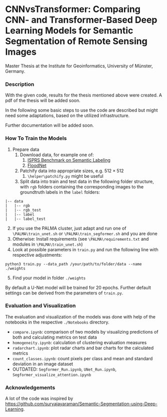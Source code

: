 # CNNvsTransformer: Comparing CNN- and Transformer-Based Deep Learning Models for Semantic Segmentation of Remote Sensing Images
Master Thesis at the Institute for Geoinformatics, University of Münster, Germany.

### Description

With the given code, results for the thesis mentioned above were created.
A pdf of the thesis will be added soon.

In the following some basic steps to use the code are described but might need some adaptations, based on the utilized infrastructure.

Further documentation will be added soon. 

### How To Train the Models
1. Prepare data
	1. Download data, for example one of:
		1. [ISPRS Benchmark on Semantic Labeling](https://www.isprs.org/education/benchmarks/UrbanSemLab/default.aspx)
		2. [FloodNet](https://github.com/BinaLab/FloodNet-Challenge-EARTHVISION2021)
	2. Patchify data into appropriate sizes, e.g. $512\times 512$
		1. `\helper\patchify.py` might be useful
	3. Split data into train and test data in the following folder structure, with `rgb` folders containing the corresponding images to the groundtruth labels in the `label` folders:
```
|-- data
|   |-- rgb
|   |-- rgb_test
|   |-- label
|   |-- label_test
```
2. If you use the PALMA cluster, just adapt and run one of `\PALMA\train_unet.sh` or `\PALMA\train_segformer.sh` and you are done
3. Otherwise: Install requirements (see `\PALMA\requirements.txt` and modules in `\PALMA\train_unet.sh`) 
4. Look at possible parameters in `train.py` and run the following line with respective adjustments:
```
python3 train.py --data_path /your/path/to/folder/data --name ./weights
```
5. Find your model in folder `./weights`

By default a U-Net model will be trained for 20 epochs. Further default settings can be derived from the parameters of `train.py`.

### Evaluation and Visualization

The evaluation and visualization of the models was done with help of the notebooks in the respective `./Notebooks` directory.

- `compare.ipynb`: comparison of two models by visualizing predictions of both and calculating metrics on test data
- `homogeneity.ipynb`: calculation of clustering evaluation measures
- `radarchart.ipynb`: plot radar charts and bar charts for the calculated metrics
- `count_classes.ipynb`: count pixels per class and mean and standard deviation in an image dataset
- OUTDATED: `Segformer_Run.ipynb`, `UNet_Run.ipynb`, `Segformer_visualize_attention.ipynb`


### Acknowledgements

A lot of the code was inspired by https://github.com/suryajayaraman/Semantic-Segmentation-using-Deep-Learning.
